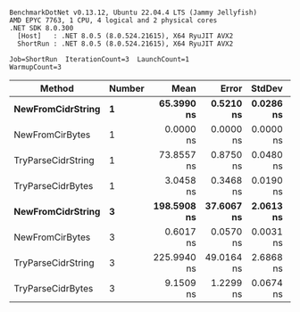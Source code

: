 ```

BenchmarkDotNet v0.13.12, Ubuntu 22.04.4 LTS (Jammy Jellyfish)
AMD EPYC 7763, 1 CPU, 4 logical and 2 physical cores
.NET SDK 8.0.300
  [Host]   : .NET 8.0.5 (8.0.524.21615), X64 RyuJIT AVX2
  ShortRun : .NET 8.0.5 (8.0.524.21615), X64 RyuJIT AVX2

Job=ShortRun  IterationCount=3  LaunchCount=1  
WarmupCount=3  

```
| Method             | Number | Mean        | Error      | StdDev    | Min         | Max         | Allocated |
|------------------- |------- |------------:|-----------:|----------:|------------:|------------:|----------:|
| **NewFromCidrString**  | **1**      |  **65.3990 ns** |  **0.5210 ns** | **0.0286 ns** |  **65.3789 ns** |  **65.4317 ns** |         **-** |
| NewFromCirBytes    | 1      |   0.0000 ns |  0.0000 ns | 0.0000 ns |   0.0000 ns |   0.0000 ns |         - |
| TryParseCidrString | 1      |  73.8557 ns |  0.8750 ns | 0.0480 ns |  73.8004 ns |  73.8861 ns |         - |
| TryParseCidrBytes  | 1      |   3.0458 ns |  0.3468 ns | 0.0190 ns |   3.0334 ns |   3.0677 ns |         - |
| **NewFromCidrString**  | **3**      | **198.5908 ns** | **37.6067 ns** | **2.0613 ns** | **196.6318 ns** | **200.7412 ns** |         **-** |
| NewFromCirBytes    | 3      |   0.6017 ns |  0.0570 ns | 0.0031 ns |   0.5986 ns |   0.6049 ns |         - |
| TryParseCidrString | 3      | 225.9940 ns | 49.0164 ns | 2.6868 ns | 224.1959 ns | 229.0825 ns |         - |
| TryParseCidrBytes  | 3      |   9.1509 ns |  1.2299 ns | 0.0674 ns |   9.0749 ns |   9.2034 ns |         - |
